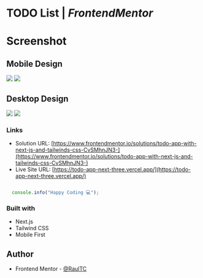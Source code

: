 # TODO List | _FrontendMentor_

# Screenshot 

## Mobile Design

![](./public/mobileDesignDarkMode.jpg)
![](./public/mobileDesignLightMode.jpg)

## Desktop Design
![](./public/desktopDarkMode.png)
![](./public/desktopLightMode.png)

### Links

- Solution URL: [https://www.frontendmentor.io/solutions/todo-app-with-next-js-and-tailwinds-css-CvSMhnJN3-](https://www.frontendmentor.io/solutions/todo-app-with-next-js-and-tailwinds-css-CvSMhnJN3-)
- Live Site URL: [https://todo-app-next-three.vercel.app/](https://todo-app-next-three.vercel.app/)

```js

  console.info("Happy Coding 💻");

```

### Built with

- Next.js
- Tailwind CSS
- Mobile First

## Author

- Frontend Mentor - [@RaulTC](https://www.frontendmentor.io/profile/Raul-TC)
